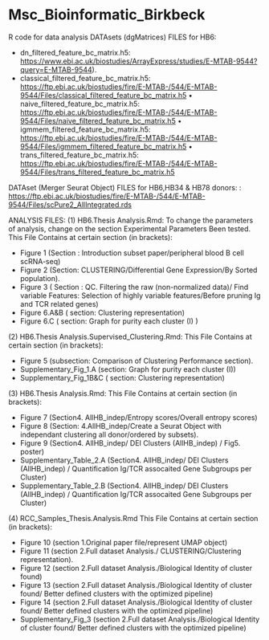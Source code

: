 # Msc_Bioinformatic_Birkbeck
R code for data analysis
DATAsets (dgMatrices) FILES for HB6:
-	dn_filtered_feature_bc_matrix.h5:  https://www.ebi.ac.uk/biostudies/ArrayExpress/studies/E-MTAB-9544?query=E-MTAB-9544).
-	classical_filtered_feature_bc_matrix.h5:
 https://ftp.ebi.ac.uk/biostudies/fire/E-MTAB-/544/E-MTAB-9544/Files/classical_filtered_feature_bc_matrix.h5
•	naive_filtered_feature_bc_matrix.h5:
https://ftp.ebi.ac.uk/biostudies/fire/E-MTAB-/544/E-MTAB-9544/Files/naive_filtered_feature_bc_matrix.h5
•	 igmmem_filtered_feature_bc_matrix.h5:
https://ftp.ebi.ac.uk/biostudies/fire/E-MTAB-/544/E-MTAB-9544/Files/igmmem_filtered_feature_bc_matrix.h5
•	trans_filtered_feature_bc_matrix.h5:
https://ftp.ebi.ac.uk/biostudies/fire/E-MTAB-/544/E-MTAB-9544/Files/trans_filtered_feature_bc_matrix.h5

DATAset (Merger Seurat Object) FILES for HB6,HB34 & HB78 donors:
: https://ftp.ebi.ac.uk/biostudies/fire/E-MTAB-/544/E-MTAB-9544/Files/scPure2_AllIntegrated.rds



ANALYSIS FILES:
(1) HB6.Thesis Analysis.Rmd:
To change the parameters of analysis, change on the section Experimental Parameters Been tested.
This File Contains at certain section (in brackets):
- Figure 1 (Section : Introduction subset paper/peripheral blood B cell scRNA-seq)
- Figure 2 (Section: CLUSTERING/Differential Gene Expression/By Sorted population).
- Figure 3 ( Section : QC. Filtering the raw (non-normalized data)/ Find variable Features: Selection of highly variable features/Before pruning Ig and TCR related genes)
- Figure 6.A&B ( section: Clustering representation)
- Figure 6.C ( section: Graph for purity each cluster (I) )

(2) HB6.Thesis Analysis.Supervised_Clustering.Rmd:
This File Contains at certain section (in brackets):
- Figure 5 (subsection: Comparison of Clustering Performance section).
- Supplementary_Fig_1.A (section: Graph for purity each cluster (I))
- Supplementary_Fig_1B&C ( section: Clustering representation)


(3) HB6.Thesis Analysis.Rmd:
This File Contains at certain section (in brackets):
- Figure 7 (Section4. AllHB_indep/Entropy scores/Overall entropy scores)
- Figure 8 (Section: 4.AllHB_indep/Create a Seurat Object with independant clustering all donor/ordered by subsets).
- Figure 9 (Section4. AllHB_indep/ DEI Clusters (AllHB_indep) / Fig5. poster)
- Supplementary_Table_2.A (Section4. AllHB_indep/ DEI Clusters (AllHB_indep) / Quantification Ig/TCR assocaited Gene Subgroups per Cluster)
- Supplementary_Table_2.B (Section4. AllHB_indep/ DEI Clusters (AllHB_indep) / Quantification Ig/TCR assocaited Gene Subgroups per Cluster)

(4) RCC_Samples_Thesis.Analysis.Rmd
This File Contains at certain section (in brackets):

- Figure 10 (section 1.Original paper file/represent UMAP object)
- Figure 11 (section 2.Full dataset Analysis./ CLUSTERING/Clustering representation).
- Figure 12 (section 2.Full dataset Analysis./Biological Identity of cluster found)
- Figure 13  (section 2.Full dataset Analysis./Biological Identity of cluster found/ Better defined clusters with the optimized pipeline)
- Figure 14 (section 2.Full dataset Analysis./Biological Identity of cluster found/ Better defined clusters with the optimized pipeline)
- Supplementary_Fig_3 (section 2.Full dataset Analysis./Biological Identity of cluster found/ Better defined clusters with the optimized pipeline)






